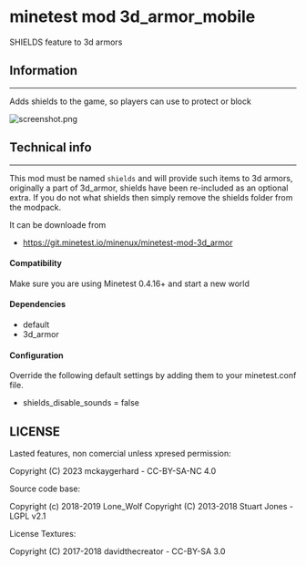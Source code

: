 minetest mod 3d_armor_mobile
===========================

SHIELDS feature to 3d armors

## Information
--------------

Adds shields to the game, so players can use to protect or block

![screenshot.png](screenshot.png)

## Technical info
-----------------

This mod must be named `shields` and will provide such items to 3d armors, 
originally a part of 3d_armor, shields have been re-included as an optional extra. 
If you do not what shields then simply remove the shields folder from the modpack.

It can be downloade from 
* https://git.minetest.io/minenux/minetest-mod-3d_armor

#### Compatibility

Make sure you are using Minetest 0.4.16+ and start a new world 

#### Dependencies

* default
* 3d_armor

#### Configuration

Override the following default settings by adding them to your minetest.conf file.

* shields_disable_sounds = false

## LICENSE

Lasted  features, non comercial unless xpresed permission:

 Copyright (C) 2023 mckaygerhard - CC-BY-SA-NC 4.0

Source code base: 

 Copyright (c) 2018-2019 Lone_Wolf
 Copyright (C) 2013-2018 Stuart Jones - LGPL v2.1

License Textures: 

 Copyright (C) 2017-2018 davidthecreator - CC-BY-SA 3.0
